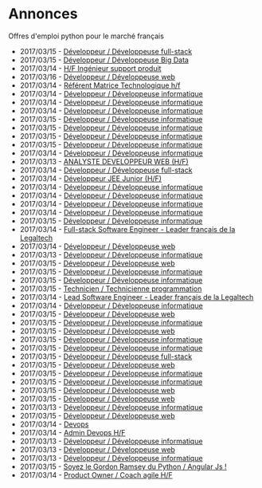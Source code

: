 # Annonces

Offres d'emploi python pour le marché français

* 2017/03/15 - [Développeur / Développeuse full-stack](http://www.pyjobs.fr/jobs/details/5285/developpeur-developpeuse-full-stack "Développeur / Développeuse full-stack")
* 2017/03/15 - [Développeur / Développeuse Big Data](http://www.pyjobs.fr/jobs/details/5284/developpeur-developpeuse-big-data "Développeur / Développeuse Big Data")
* 2017/03/14 - [H/F Ingénieur support produit](http://www.pyjobs.fr/jobs/details/5249/h-f-ingenieur-support-produit "H/F Ingénieur support produit")
* 2017/03/16 - [Développeur / Développeuse web](http://www.pyjobs.fr/jobs/details/5290/developpeur-developpeuse-web "Développeur / Développeuse web")
* 2017/03/14 - [Référent Matrice Technologique h/f](http://www.pyjobs.fr/jobs/details/5247/referent-matrice-technologique-h-f "Référent Matrice Technologique h/f")
* 2017/03/14 - [Développeur / Développeuse informatique](http://www.pyjobs.fr/jobs/details/5264/developpeur-developpeuse-informatique "Développeur / Développeuse informatique")
* 2017/03/14 - [Développeur / Développeuse informatique](http://www.pyjobs.fr/jobs/details/5265/developpeur-developpeuse-informatique "Développeur / Développeuse informatique")
* 2017/03/14 - [Développeur / Développeuse informatique](http://www.pyjobs.fr/jobs/details/5254/developpeur-developpeuse-informatique "Développeur / Développeuse informatique")
* 2017/03/15 - [Développeur / Développeuse informatique](http://www.pyjobs.fr/jobs/details/5283/developpeur-developpeuse-informatique "Développeur / Développeuse informatique")
* 2017/03/15 - [Développeur / Développeuse informatique](http://www.pyjobs.fr/jobs/details/5281/developpeur-developpeuse-informatique "Développeur / Développeuse informatique")
* 2017/03/15 - [Développeur / Développeuse informatique](http://www.pyjobs.fr/jobs/details/5280/developpeur-developpeuse-informatique "Développeur / Développeuse informatique")
* 2017/03/15 - [Développeur / Développeuse informatique](http://www.pyjobs.fr/jobs/details/5282/developpeur-developpeuse-informatique "Développeur / Développeuse informatique")
* 2017/03/14 - [Développeur / Développeuse informatique](http://www.pyjobs.fr/jobs/details/5248/developpeur-developpeuse-informatique "Développeur / Développeuse informatique")
* 2017/03/13 - [ANALYSTE DEVELOPPEUR WEB (H/F)](http://www.pyjobs.fr/jobs/details/5240/analyste-developpeur-web-h-f "ANALYSTE DEVELOPPEUR WEB (H/F)")
* 2017/03/14 - [Développeur / Développeuse full-stack](http://www.pyjobs.fr/jobs/details/5263/developpeur-developpeuse-full-stack "Développeur / Développeuse full-stack")
* 2017/03/14 - [Développeur JEE Junior (H/F)](http://www.pyjobs.fr/jobs/details/5246/developpeur-jee-junior-h-f "Développeur JEE Junior (H/F)")
* 2017/03/14 - [Développeur / Développeuse informatique](http://www.pyjobs.fr/jobs/details/5262/developpeur-developpeuse-informatique "Développeur / Développeuse informatique")
* 2017/03/14 - [Développeur / Développeuse informatique](http://www.pyjobs.fr/jobs/details/5243/developpeur-developpeuse-informatique "Développeur / Développeuse informatique")
* 2017/03/14 - [Développeur / Développeuse informatique](http://www.pyjobs.fr/jobs/details/5261/developpeur-developpeuse-informatique "Développeur / Développeuse informatique")
* 2017/03/14 - [Développeur / Développeuse informatique](http://www.pyjobs.fr/jobs/details/5244/developpeur-developpeuse-informatique "Développeur / Développeuse informatique")
* 2017/03/15 - [Développeur / Développeuse informatique](http://www.pyjobs.fr/jobs/details/5278/developpeur-developpeuse-informatique "Développeur / Développeuse informatique")
* 2017/03/14 - [Full-stack Software Engineer - Leader français de la Legaltech](http://www.pyjobs.fr/jobs/details/5257/full-stack-software-engineer-leader-francais-de-la-legaltech "Full-stack Software Engineer - Leader français de la Legaltech")
* 2017/03/14 - [Développeur / Développeuse web](http://www.pyjobs.fr/jobs/details/5260/developpeur-developpeuse-web "Développeur / Développeuse web")
* 2017/03/13 - [Développeur / Développeuse informatique](http://www.pyjobs.fr/jobs/details/5239/developpeur-developpeuse-informatique "Développeur / Développeuse informatique")
* 2017/03/15 - [Développeur / Développeuse web](http://www.pyjobs.fr/jobs/details/5275/developpeur-developpeuse-web "Développeur / Développeuse web")
* 2017/03/15 - [Développeur / Développeuse informatique](http://www.pyjobs.fr/jobs/details/5279/developpeur-developpeuse-informatique "Développeur / Développeuse informatique")
* 2017/03/15 - [Développeur / Développeuse informatique](http://www.pyjobs.fr/jobs/details/5276/developpeur-developpeuse-informatique "Développeur / Développeuse informatique")
* 2017/03/15 - [Technicien / Technicienne programmation](http://www.pyjobs.fr/jobs/details/5277/technicien-technicienne-programmation "Technicien / Technicienne programmation")
* 2017/03/14 - [Lead Software Engineer - Leader français de la Legaltech](http://www.pyjobs.fr/jobs/details/5258/lead-software-engineer-leader-francais-de-la-legaltech "Lead Software Engineer - Leader français de la Legaltech")
* 2017/03/14 - [Développeur / Développeuse informatique](http://www.pyjobs.fr/jobs/details/5259/developpeur-developpeuse-informatique "Développeur / Développeuse informatique")
* 2017/03/15 - [Développeur / Développeuse web](http://www.pyjobs.fr/jobs/details/5272/developpeur-developpeuse-web "Développeur / Développeuse web")
* 2017/03/15 - [Développeur / Développeuse informatique](http://www.pyjobs.fr/jobs/details/5289/developpeur-developpeuse-informatique "Développeur / Développeuse informatique")
* 2017/03/15 - [Développeur / Développeuse web](http://www.pyjobs.fr/jobs/details/5271/developpeur-developpeuse-web "Développeur / Développeuse web")
* 2017/03/15 - [Développeur / Développeuse informatique](http://www.pyjobs.fr/jobs/details/5274/developpeur-developpeuse-informatique "Développeur / Développeuse informatique")
* 2017/03/15 - [Développeur / Développeuse informatique](http://www.pyjobs.fr/jobs/details/5273/developpeur-developpeuse-informatique "Développeur / Développeuse informatique")
* 2017/03/15 - [Développeur / Développeuse full-stack](http://www.pyjobs.fr/jobs/details/5269/developpeur-developpeuse-full-stack "Développeur / Développeuse full-stack")
* 2017/03/15 - [Développeur / Développeuse web](http://www.pyjobs.fr/jobs/details/5268/developpeur-developpeuse-web "Développeur / Développeuse web")
* 2017/03/15 - [Développeur / Développeuse informatique](http://www.pyjobs.fr/jobs/details/5267/developpeur-developpeuse-informatique "Développeur / Développeuse informatique")
* 2017/03/15 - [Développeur / Développeuse informatique](http://www.pyjobs.fr/jobs/details/5288/developpeur-developpeuse-informatique "Développeur / Développeuse informatique")
* 2017/03/15 - [Développeur / Développeuse web](http://www.pyjobs.fr/jobs/details/5270/developpeur-developpeuse-web "Développeur / Développeuse web")
* 2017/03/15 - [Développeur / Développeuse web](http://www.pyjobs.fr/jobs/details/5266/developpeur-developpeuse-web "Développeur / Développeuse web")
* 2017/03/13 - [Développeur / Développeuse informatique](http://www.pyjobs.fr/jobs/details/5238/developpeur-developpeuse-informatique "Développeur / Développeuse informatique")
* 2017/03/15 - [Développeur / Développeuse web](http://www.pyjobs.fr/jobs/details/5287/developpeur-developpeuse-web "Développeur / Développeuse web")
* 2017/03/14 - [Devops](http://www.pyjobs.fr/jobs/details/5256/devops "Devops")
* 2017/03/14 - [Admin Devops H/F](http://www.pyjobs.fr/jobs/details/5255/admin-devops-h-f "Admin Devops H/F")
* 2017/03/13 - [Développeur / Développeuse informatique](http://www.pyjobs.fr/jobs/details/5237/developpeur-developpeuse-informatique "Développeur / Développeuse informatique")
* 2017/03/13 - [Développeur / Développeuse web](http://www.pyjobs.fr/jobs/details/5242/developpeur-developpeuse-web "Développeur / Développeuse web")
* 2017/03/13 - [Développeur / Développeuse informatique](http://www.pyjobs.fr/jobs/details/5241/developpeur-developpeuse-informatique "Développeur / Développeuse informatique")
* 2017/03/15 - [Soyez le Gordon Ramsey du Python / Angular Js !](http://www.pyjobs.fr/jobs/details/5286/soyez-le-gordon-ramsey-du-python-angular-js "Soyez le Gordon Ramsey du Python / Angular Js !")
* 2017/03/14 - [Product Owner / Coach agile H/F](http://www.pyjobs.fr/jobs/details/5253/product-owner-coach-agile-h-f "Product Owner / Coach agile H/F")

